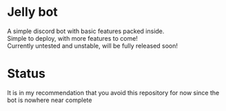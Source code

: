 # Jelly bot
A simple discord bot with basic features packed inside.         
Simple to deploy, with more features to come!           
Currently untested and unstable, will be fully released soon!

# Status
It is in my recommendation that you avoid this repository for now since the bot is nowhere near complete

